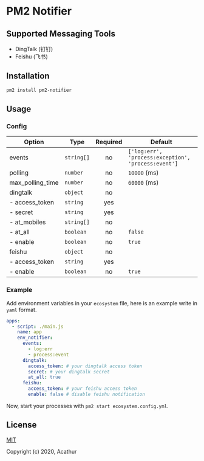 # PM2 Notifier

## Supported Messaging Tools

- DingTalk (钉钉)
- Feishu (飞书)

## Installation

```sh
pm2 install pm2-notifier
```

## Usage

### Config

| Option           | Type       | Required | Default                                             |
|------------------|------------|:--------:|-----------------------------------------------------|
| events           | `string[]` | no       | `['log:err', 'process:exception', 'process:event']` |
| polling          | `number`   | no       | `10000` (ms)                                        |
| max_polling_time | `number`   | no       | `60000` (ms)                                        |
| dingtalk         | `object`   | no       |                                                     |
| - access_token   | `string`   | yes      |                                                     |
| - secret         | `string`   | yes      |                                                     |
| - at_mobiles     | `string[]` | no       |                                                     |
| - at_all         | `boolean`  | no       | `false`                                             |
| - enable         | `boolean`  | no       | `true`                                              |
| feishu           | `object`   | no       |                                                     |
| - access_token   | `string`   | yes      |                                                     |
| - enable         | `boolean`  | no       | `true`                                              |

### Example

Add environment variables in your `ecosystem` file, here is an example write in `yaml` format.

```yaml
apps:
  - script: ./main.js
    name: app
    env_notifier:
      events:
        - log:err
        - process:event
      dingtalk:
        access_token: # your dingtalk access token
        secret: # your dingtalk secret
        at_all: true
      feishu:
        access_token: # your feishu access token
        enable: false # disable feishu notification
```

Now, start your processes with `pm2 start ecosystem.config.yml`.

## License

[MIT](https://github.com/denodep/dep/blob/master/LICENSE)

Copyright (c) 2020, Acathur
